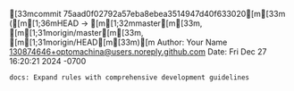 [33mcommit 75aad0f02792a57eba8ebea3514947d40f633020[m[33m ([m[1;36mHEAD -> [m[1;32mmaster[m[33m, [m[1;31morigin/master[m[33m, [m[1;31morigin/HEAD[m[33m)[m
Author: Your Name <130874646+optomachina@users.noreply.github.com>
Date:   Fri Dec 27 16:20:21 2024 -0700

    docs: Expand rules with comprehensive development guidelines
